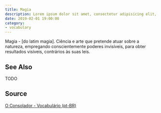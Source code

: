 ```yaml
---
title: Magia
description: Lorem ipsum dolor sit amet, consectetur adipisicing elit, sed do eiusmod tempor incididunt ut labore et dolore magna aliqua.  TODO
date: 2019-02-01 19:00:00
category:
- vocabulary
---
```


Magia - [do latim magia]. Ciência e arte que pretende atuar sobre a natureza, empregando conscientemente poderes invisíveis, para obter resultados visíveis, contrários às suas leis. 

## See Also
TODO

## Source
[O Consolador - Vocabulário (pt-BR)](http://www.oconsolador.com.br/linkfixo/vocabulario/principal.html)


